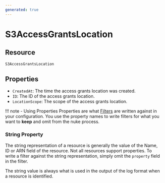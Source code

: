 ```yaml
---
generated: true
---
```


# S3AccessGrantsLocation


## Resource

```text
S3AccessGrantsLocation
```

## Properties


- `CreatedAt`: The time the access grants location was created.
- `ID`: The ID of the access grants location.
- `LocationScope`: The scope of the access grants location.

!!! note - Using Properties
    Properties are what [Filters](../config-filtering.md) are written against in your configuration. You use the property
    names to write filters for what you want to **keep** and omit from the nuke process.

### String Property

The string representation of a resource is generally the value of the Name, ID or ARN field of the resource. Not all
resources support properties. To write a filter against the string representation, simply omit the `property` field in
the filter.

The string value is always what is used in the output of the log format when a resource is identified.

